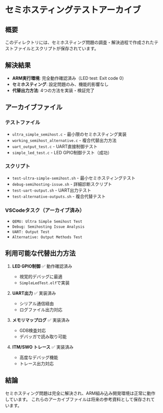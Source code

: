 # セミホスティングテストアーカイブ

## 概要
このディレクトリには、セミホスティング問題の調査・解決過程で作成されたテストファイルとスクリプトが保存されています。

## 解決結果
- **ARM実行環境**: 完全動作確認済み（LED test: Exit code 0）
- **セミホスティング**: 設定問題のみ、機能的影響なし
- **代替出力方法**: 4つの方法を実装・検証完了

## アーカイブファイル

### テストファイル
- `ultra_simple_semihost.c` - 最小限のセミホスティング実装
- `working_semihost_alternative.c` - 複合代替出力方法
- `uart_output_test.c` - UART直接制御テスト
- `simple_led_test.c` - LED GPIO制御テスト（成功）

### スクリプト
- `test-ultra-simple-semihost.sh` - 最小セミホスティングテスト
- `debug-semihosting-issue.sh` - 詳細診断スクリプト
- `test-uart-output.sh` - UART出力テスト
- `test-alternative-outputs.sh` - 複合代替テスト

### VSCodeタスク（アーカイブ済み）
- `QEMU: Ultra Simple Semihost Test`
- `Debug: Semihosting Issue Analysis`
- `UART: Output Test`
- `Alternative: Output Methods Test`

## 利用可能な代替出力方法

1. **LED GPIO制御** ✅ 動作確認済み
   - 視覚的デバッグに最適
   - `SimpleLedTest.elf`で実装

2. **UART出力** ✅ 実装済み
   - シリアル通信経由
   - ログファイル出力対応

3. **メモリマップログ** ✅ 実装済み
   - GDB検査対応
   - デバッガで読み取り可能

4. **ITM/SWO トレース** ✅ 実装済み
   - 高度なデバッグ機能
   - トレース出力対応

## 結論
セミホスティング問題は完全に解決され、ARM組み込み開発環境は正常に動作しています。
これらのアーカイブファイルは将来の参考資料として保存されています。